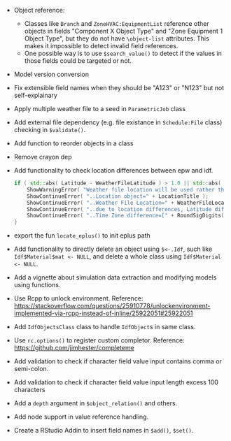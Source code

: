 * Object reference:
  - Classes like `Branch` and `ZoneHVAC:EquipmentList` reference other objects
    in fields "Component X Object Type" and "Zone Equipment 1 Object Type", but
    they do not have `\object-list` attributes. This makes it impossible to
    detect invalid field references.
  - One possible way is to use `$search_value()` to detect if the values in
    those fields could be targeted or not.

* Model version conversion

* Fix extensible field names when they should be "A123" or "N123" but not
  self-explainary

* Apply multiple weather file to a seed in `ParametricJob` class

* Add external file dependency (e.g. file existance in `Schedule:File` class)
  checking in `$validate()`.

* Add function to reorder objects in a class

* Remove crayon dep

* Add functionality to check location differences between epw and idf.
  ```cpp
  if ( std::abs( Latitude - WeatherFileLatitude ) > 1.0 || std::abs( Longitude - WeatherFileLongitude ) > 1.0 || std::abs( TimeZoneNumber - WeatherFileTimeZone ) > 0.0 || std::abs( Elevation - WeatherFileElevation ) / max( Elevation, 1.0 ) > 0.10 ) {
      ShowWarningError( "Weather file location will be used rather than entered (IDF) Location object." );
      ShowContinueError( "..Location object=" + LocationTitle );
      ShowContinueError( "..Weather File Location=" + WeatherFileLocationTitle );
      ShowContinueError( "..due to location differences, Latitude difference=[" + RoundSigDigits( std::abs( Latitude - WeatherFileLatitude ), 2 ) + "] degrees, Longitude difference=[" + RoundSigDigits( std::abs( Longitude - WeatherFileLongitude ), 2 ) + "] degrees." );
      ShowContinueError( "..Time Zone difference=[" + RoundSigDigits( std::abs( TimeZoneNumber - WeatherFileTimeZone ), 1 ) + "] hour(s), Elevation difference=[" + RoundSigDigits( std::abs( ( Elevation - WeatherFileElevation ) / max( Elevation, 1.0 ) ) * 100.0, 2 ) + "] percent, [" + RoundSigDigits( std::abs( Elevation - WeatherFileElevation ), 2 ) + "] meters." );
  }
  ```
* export the fun `locate_eplus()` to init eplus path

* Add functionality to directly delete an object using `$<-.Idf`, such like
  `Idf$Material$mat <- NULL`, and delete a whole class using `Idf$Material <-
  NULL`.

* Add a vignette about simulation data extraction and modifying models using
  functions.

* Use Rcpp to unlock environment. Reference: https://stackoverflow.com/questions/25910778/unlockenvironment-implemented-via-rcpp-instead-of-inline/25922051#25922051

* Add `IdfObjectsClass` class to handle `IdfObject`s in same class.

* Use `rc.options()` to register custom completor. Reference: https://github.com/jimhester/completeme

* Add validation to check if character field value input contains comma or semi-colon.

* Add validation to check if character field value input length excess 100
  characters

* Add a `depth` argument in `$object_relation()` and others.

* Add node support in value reference handling.

* Create a RStudio Addin to insert field names in `$add()`, `$set()`.
